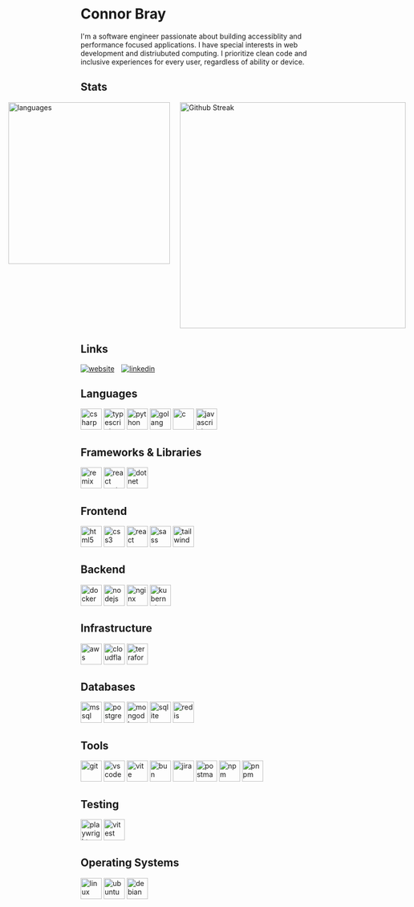 <h1>Connor Bray</h1>
<p>I'm a software engineer passionate about building accessiblity and performance focused applications. I have special interests in web development and distriubuted computing. I prioritize clean code and inclusive experiences for every user, regardless of ability or device.</p>

<h2>Stats</h2>
<div style="display: flex; justify-content: center; gap: 20px;">
  <picture>
    <source media="(prefers-color-scheme: dark)" srcset="https://github-readme-stats.vercel.app/api/top-langs?username=connorb08&show_icons=true&locale=en&theme=dracula&border_radius=15&layout=compact" alt="connorb08" />
    <source media="(prefers-color-scheme: light)" srcset="https://github-readme-stats.vercel.app/api/top-langs?username=connorb08&show_icons=true&locale=en&layout=compact" alt="connorb08" />
    <img alt="languages" width="322" height="auto" src="" />
  </picture>
  <picture>
    <source media="(prefers-color-scheme: dark)" srcset="https://streak-stats.demolab.com?user=connorb08&theme=dracula&border_radius=15" />
    <source media="(prefers-color-scheme: light)" srcset="https://streak-stats.demolab.com?user=connorb08&border_radius=15" />
    <img alt="Github Streak" width="450" height="auto" src="" />
  </picture>
</div>

<h2>Links</h2>
<p>
<a target="_blank" href="https://connorbray.net" style="display: inline-block; margin-right: 10px;"><img src="https://img.shields.io/badge/website-logo?style=for-the-badge&logo=globe&logoColor=white&color=%23333333" alt="website" /></a>
<a target="_blank" href="https://www.linkedin.com/in/connor-bray" style="display: inline-block;"><img src="https://img.shields.io/badge/linkedin-logo?style=for-the-badge&logo=linkedin&logoColor=white&color=%230a77b6" alt="linkedin" /></a>
</p>

<h2>Languages</h2>
<picture>
  <source srcset="logos/csharp.svg">
  <img alt="csharp" width="42" height="42" src="" >
</picture>
<picture>
  <source srcset="logos/typescript.svg">
  <img alt="typescript" width="42" height="42" src="" >
</picture>
<picture>
  <source srcset="logos/python.svg">
  <img alt="python" width="42" height="42" src="" >
</picture>
<picture>
  <source srcset="logos/golang.svg">
  <img alt="golang" width="42" height="42" src="" >
</picture>
<picture>
  <source srcset="logos/c.svg">
  <img alt="c" width="42" height="42" src="" >
</picture>
<picture>
  <source srcset="logos/javascript.svg">
  <img alt="javascript" width="42" height="42" src="" >
</picture>

<h2>Frameworks & Libraries</h2>
<picture>
  <source media="(prefers-color-scheme: dark)" srcset="logos/remix-dark.svg">
  <source media="(prefers-color-scheme: light)" srcset="logos/remix-light.svg">
  <img alt="remix" width="42" height="42" src="" >
</picture>
<picture>
  <source media="(prefers-color-scheme: dark)" srcset="logos/react-router.svg">
  <source media="(prefers-color-scheme: light)" srcset="logos/react-router.svg">
  <img alt="react router" width="42" height="42" src="" >
</picture>
<picture>
  <source media="(prefers-color-scheme: dark)" srcset="logos/dotnet-dark.svg">
  <source media="(prefers-color-scheme: light)" srcset="logos/dotnet-light.svg">
  <img alt="dotnet" width="42" height="42" src="" >
</picture>

<h2>Frontend</h2>
<picture>
  <source media="(prefers-color-scheme: dark)" srcset="logos/html5-dark.svg">
  <source media="(prefers-color-scheme: light)" srcset="logos/html5-light.svg">
  <img alt="html5" width="42" height="42" src="" >
</picture>
<picture>
  <source media="(prefers-color-scheme: dark)" srcset="logos/css3-dark.svg">
  <source media="(prefers-color-scheme: light)" srcset="logos/css3-light.svg">
  <img alt="css3" width="42" height="42" src="" >
</picture>
<picture>
  <source srcset="logos/react.svg">
  <img alt="react" width="42" height="42" src="" >
</picture>
<picture>
  <source srcset="logos/sass.svg">
  <img alt="sass" width="42" height="42" src="" >
</picture>
<picture>
  <source srcset="logos/tailwind.svg">
  <img alt="tailwind" width="42" height="42" src="" >
</picture>

<h2>Backend</h2>
<picture>
  <source srcset="logos/docker.svg">
  <img alt="docker" width="42" height="42" src="" >
</picture>
<picture>
  <source media="(prefers-color-scheme: dark)" srcset="logos/nodejs-dark.svg">
  <source media="(prefers-color-scheme: light)" srcset="logos/nodejs-light.svg">
  <img alt="nodejs" width="42" height="42" src="" >
</picture>
<picture>
  <source srcset="logos/nginx.svg">
  <img alt="nginx" width="42" height="42" src="" >
</picture>
<picture>
  <source srcset="logos/kubernetes.svg">
  <img alt="kubernetes" width="42" height="42" src="" >
</picture>

<h2>Infrastructure</h2>
<picture>
  <source media="(prefers-color-scheme: dark)" srcset="logos/aws-dark.svg">
  <source media="(prefers-color-scheme: light)" srcset="logos/aws-light.svg">
  <img alt="aws" width="42" height="42" src="" >
</picture>
<picture>
  <source srcset="logos/cloudflare.svg">
  <img alt="cloudflare" width="42" height="42" src="" >
</picture>
<picture>
  <source srcset="logos/terraform.svg">
  <img alt="terraform" width="42" height="42" src="" >
</picture>

<h2>Databases</h2>
<picture>
  <source media="(prefers-color-scheme: dark)" srcset="logos/mssql-dark.svg">
  <source media="(prefers-color-scheme: light)" srcset="logos/mssql-light.svg">
  <img alt="mssql" width="42" height="42" src="" >
</picture>
<picture>
  <source srcset="logos/postgres.svg">
  <img alt="postgres" width="42" height="42" src="" >
</picture>
<picture>
  <source srcset="logos/mongodb.svg">
  <img alt="mongodb" width="42" height="42" src="" >
</picture>
<picture>
  <source srcset="logos/sqlite.svg">
  <img alt="sqlite" width="42" height="42" src="" >
</picture>
<picture>
  <source srcset="logos/redis.svg">
  <img alt="redis" width="42" height="42" src="" >
</picture>

<h2>Tools</h2>
<picture>
  <source srcset="logos/git.svg">
  <img alt="git" width="42" height="42" src="" >
</picture>
<picture>
  <source srcset="logos/vscode.svg">
  <img alt="vscode" width="42" height="42" src="" >
</picture>
<picture>
  <source srcset="logos/vite.svg">
  <img alt="vite" width="42" height="42" src="" >
</picture>
<picture>
  <source srcset="logos/bun.svg">
  <img alt="bun" width="42" height="42" src="" >
</picture>
<picture>
  <source srcset="logos/jira.svg">
  <img alt="jira" width="42" height="42" src="" >
</picture>
<picture>
<source srcset="logos/postman.svg">
  <img alt="postman" width="42" height="42" src="" >
</picture>
<picture>
  <source srcset="logos/npm.svg">
  <img alt="npm" width="42" height="42" src="" >
</picture>
<picture>
  <source srcset="logos/pnpm.svg">
  <img alt="pnpm" width="42" height="42" src="" >
</picture>

<h2>Testing</h2>
<picture>
  <source srcset="logos/playwright.svg">
  <img alt="playwright" width="42" height="42" src="" >
</picture>
<picture>
  <source srcset="logos/vitest.svg">
  <img alt="vitest" width="42" height="42" src="" >
</picture>

<h2>Operating Systems</h2>
<picture>
  <source srcset="logos/linux.svg">
  <img alt="linux" width="42" height="42" src="" >
</picture>
<picture>
  <source srcset="logos/ubuntu.svg">
  <img alt="ubuntu" width="42" height="42" src="" >
</picture>
<picture>
  <source srcset="logos/debian.svg">
  <img alt="debian" width="42" height="42" src="" >
</picture>
